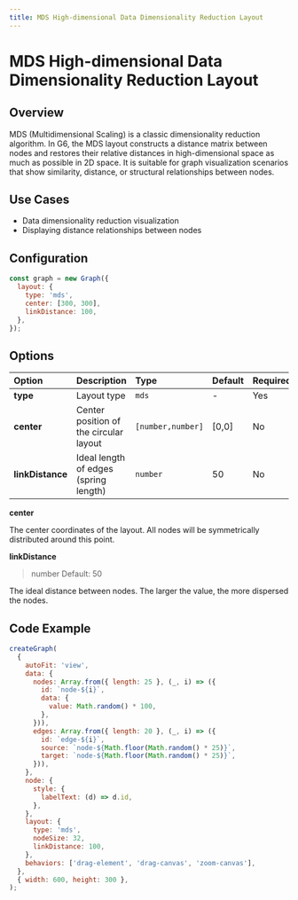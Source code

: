 ```yaml
---
title: MDS High-dimensional Data Dimensionality Reduction Layout
---
```


# MDS High-dimensional Data Dimensionality Reduction Layout

## Overview

MDS (Multidimensional Scaling) is a classic dimensionality reduction algorithm. In G6, the MDS layout constructs a distance matrix between nodes and restores their relative distances in high-dimensional space as much as possible in 2D space. It is suitable for graph visualization scenarios that show similarity, distance, or structural relationships between nodes.

## Use Cases

- Data dimensionality reduction visualization
- Displaying distance relationships between nodes

## Configuration

```js
const graph = new Graph({
  layout: {
    type: 'mds',
    center: [300, 300],
    linkDistance: 100,
  },
});
```

## Options

| Option           | Description                            | Type              | Default | Required |
| :--------------- | :------------------------------------- | :---------------- | :------ | :------- |
| **type**         | Layout type                            | `mds`             | -       | Yes      |
| **center**       | Center position of the circular layout | `[number,number]` | [0,0]   | No       |
| **linkDistance** | Ideal length of edges (spring length)  | `number`          | 50      | No       |

**center**

The center coordinates of the layout. All nodes will be symmetrically distributed around this point.

**linkDistance**

> number Default: 50

The ideal distance between nodes. The larger the value, the more dispersed the nodes.

## Code Example

```js
createGraph(
  {
    autoFit: 'view',
    data: {
      nodes: Array.from({ length: 25 }, (_, i) => ({
        id: `node-${i}`,
        data: {
          value: Math.random() * 100,
        },
      })),
      edges: Array.from({ length: 20 }, (_, i) => ({
        id: `edge-${i}`,
        source: `node-${Math.floor(Math.random() * 25)}`,
        target: `node-${Math.floor(Math.random() * 25)}`,
      })),
    },
    node: {
      style: {
        labelText: (d) => d.id,
      },
    },
    layout: {
      type: 'mds',
      nodeSize: 32,
      linkDistance: 100,
    },
    behaviors: ['drag-element', 'drag-canvas', 'zoom-canvas'],
  },
  { width: 600, height: 300 },
);
```

